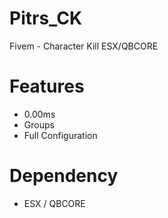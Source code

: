 # Pitrs_CK
Fivem - Character Kill ESX/QBCORE


# Features
- 0.00ms
- Groups
- Full Configuration

# Dependency
- ESX / QBCORE

